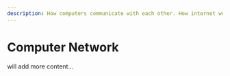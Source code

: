 ```yaml
---
description: How computers communicate with each other. How internet works.
---
```


# Computer Network

will add more content...

